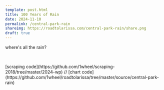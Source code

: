 ```yaml
---
template: post.html
title: 100 Years of Rain
date: 2024-11-10
permalink: /central-park-rain
shareimg: https://roadtolarissa.com/central-park-rain/share.png
draft: true
---
```





where's all the rain? 


<div class='by-month'></div>



<div id='notes'>
<br>
<p>[scraping code](https://github.com/1wheel/scraping-2018/tree/master/2024-wp) // [chart code](https://github.com/1wheel/roadtolarissa/tree/master/source/central-park-rain)
</div>


<link rel='stylesheet' type='text/css' href='style.css'>


<div class='tooltip'></div>

<script src='https://roadtolarissa.com/slinks/static-rss/d3_.js'></script>
<script src='util.js'></script>
<script src='init.js'></script>
